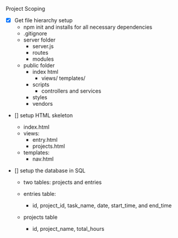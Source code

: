 Project Scoping

- [x] Get file hierarchy setup
    - npm init and installs for all necessary dependencies 
    - .gitignore
    - server folder
        - server.js
        - routes
        - modules
    - public folder
        - index html
            - views/ templates/ 
        - scripts
            - controllers and services
        - styles
        - vendors

- [] setup HTML skeleton
    - index.html
    - views:
        - entry.html
        - projects.html
    - templates:
        - nav.html

- [] setup the database in SQL
    - two tables: projects and entries

    - entries table:
        - id, project_id, task_name, date, start_time, and end_time

    - projects table
        - id, project_name, total_hours

